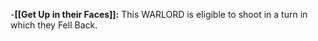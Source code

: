 -**[[Get Up in their Faces]]:** This WARLORD is eligible to shoot in a turn in which they Fell Back.